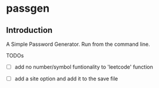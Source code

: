 # passgen

## Introduction
A Simple Password Generator. Run from the command line. 

TODOs
- [ ] add no number/symbol funtionality to 'leetcode' function
- [ ] add a site option and add it to the save file


